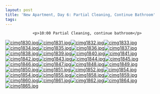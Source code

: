 ```yaml
---
layout: post
title: 'New Apartment, Day 6: Partial Cleaning, Continue Bathroom'
tags:
---
```



                <p>10:00 Partial Cleaning, continue bathroom</p>
<p><a href='/uploads/cimg1830.jpg' title='cimg1830.jpg'><img src='/uploads/cimg1830.thumbnail.jpg' alt='cimg1830.jpg' /></a><a href='/uploads/cimg1831.jpg' title='cimg1831.jpg'><img src='/uploads/cimg1831.thumbnail.jpg' alt='cimg1831.jpg' /></a><a href='/uploads/cimg1832.jpg' title='cimg1832.jpg'><img src='/uploads/cimg1832.thumbnail.jpg' alt='cimg1832.jpg' /></a><a href='/uploads/cimg1833.jpg' title='cimg1833.jpg'><img src='/uploads/cimg1833.thumbnail.jpg' alt='cimg1833.jpg' /></a><a href='/uploads/cimg1834.jpg' title='cimg1834.jpg'><img src='/uploads/cimg1834.thumbnail.jpg' alt='cimg1834.jpg' /></a><a href='/uploads/cimg1835.jpg' title='cimg1835.jpg'><img src='/uploads/cimg1835.thumbnail.jpg' alt='cimg1835.jpg' /></a><a href='/uploads/cimg1836.jpg' title='cimg1836.jpg'><img src='/uploads/cimg1836.thumbnail.jpg' alt='cimg1836.jpg' /></a><a href='/uploads/cimg1837.jpg' title='cimg1837.jpg'><img src='/uploads/cimg1837.thumbnail.jpg' alt='cimg1837.jpg' /></a><a href='/uploads/cimg1838.jpg' title='cimg1838.jpg'><img src='/uploads/cimg1838.thumbnail.jpg' alt='cimg1838.jpg' /></a><a href='/uploads/cimg1839.jpg' title='cimg1839.jpg'><img src='/uploads/cimg1839.thumbnail.jpg' alt='cimg1839.jpg' /></a><a href='/uploads/cimg1840.jpg' title='cimg1840.jpg'><img src='/uploads/cimg1840.thumbnail.jpg' alt='cimg1840.jpg' /></a><a href='/uploads/cimg1841.jpg' title='cimg1841.jpg'><img src='/uploads/cimg1841.thumbnail.jpg' alt='cimg1841.jpg' /></a><a href='/uploads/cimg1842.jpg' title='cimg1842.jpg'><img src='/uploads/cimg1842.thumbnail.jpg' alt='cimg1842.jpg' /></a><a href='/uploads/cimg1843.jpg' title='cimg1843.jpg'><img src='/uploads/cimg1843.thumbnail.jpg' alt='cimg1843.jpg' /></a><a href='/uploads/cimg1844.jpg' title='cimg1844.jpg'><img src='/uploads/cimg1844.thumbnail.jpg' alt='cimg1844.jpg' /></a><a href='/uploads/cimg1845.jpg' title='cimg1845.jpg'><img src='/uploads/cimg1845.thumbnail.jpg' alt='cimg1845.jpg' /></a><a href='/uploads/cimg1846.jpg' title='cimg1846.jpg'><img src='/uploads/cimg1846.thumbnail.jpg' alt='cimg1846.jpg' /></a><a href='/uploads/cimg1847.jpg' title='cimg1847.jpg'><img src='/uploads/cimg1847.thumbnail.jpg' alt='cimg1847.jpg' /></a><a href='/uploads/cimg1848.jpg' title='cimg1848.jpg'><img src='/uploads/cimg1848.thumbnail.jpg' alt='cimg1848.jpg' /></a><a href='/uploads/cimg1849.jpg' title='cimg1849.jpg'><img src='/uploads/cimg1849.thumbnail.jpg' alt='cimg1849.jpg' /></a><a href='/uploads/cimg1850.jpg' title='cimg1850.jpg'><img src='/uploads/cimg1850.thumbnail.jpg' alt='cimg1850.jpg' /></a><a href='/uploads/cimg1851.jpg' title='cimg1851.jpg'><img src='/uploads/cimg1851.thumbnail.jpg' alt='cimg1851.jpg' /></a><a href='/uploads/cimg1852.jpg' title='cimg1852.jpg'><img src='/uploads/cimg1852.thumbnail.jpg' alt='cimg1852.jpg' /></a><a href='/uploads/cimg1854.jpg' title='cimg1854.jpg'><img src='/uploads/cimg1854.thumbnail.jpg' alt='cimg1854.jpg' /></a><a href='/uploads/cimg1854.jpg' title='cimg1854.jpg'><img src='/uploads/cimg1854.thumbnail.jpg' alt='cimg1854.jpg' /></a><a href='/uploads/cimg1855.jpg' title='cimg1855.jpg'><img src='/uploads/cimg1855.thumbnail.jpg' alt='cimg1855.jpg' /></a><a href='/uploads/cimg1858.jpg' title='cimg1858.jpg'><img src='/uploads/cimg1858.thumbnail.jpg' alt='cimg1858.jpg' /></a><a href='/uploads/cimg1859.jpg' title='cimg1859.jpg'><img src='/uploads/cimg1859.thumbnail.jpg' alt='cimg1859.jpg' /></a><a href='/uploads/cimg1860.jpg' title='cimg1860.jpg'><img src='/uploads/cimg1860.thumbnail.jpg' alt='cimg1860.jpg' /></a><a href='/uploads/cimg1861.jpg' title='cimg1861.jpg'><img src='/uploads/cimg1861.thumbnail.jpg' alt='cimg1861.jpg' /></a><a href='/uploads/cimg1862.jpg' title='cimg1862.jpg'><img src='/uploads/cimg1862.thumbnail.jpg' alt='cimg1862.jpg' /></a><a href='/uploads/cimg1864.jpg' title='cimg1864.jpg'><img src='/uploads/cimg1864.thumbnail.jpg' alt='cimg1864.jpg' /></a><a href='/uploads/cimg1865.jpg' title='cimg1865.jpg'><img src='/uploads/cimg1865.thumbnail.jpg' alt='cimg1865.jpg' /></a></p>
